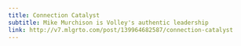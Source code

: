 ```yaml
---
title: Connection Catalyst
subtitle: Mike Murchison is Volley's authentic leadership
link: http://v7.mlgrto.com/post/139964682587/connection-catalyst
---
```


